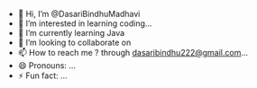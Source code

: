 - 👋 Hi, I’m @DasariBindhuMadhavi
- 👀 I’m interested in learning coding...
- 🌱 I’m currently learning Java
- 💞️ I’m looking to collaborate on 
- 📫 How to reach me ?  through dasaribindhu222@gmail.com...
- 😄 Pronouns: ...
- ⚡ Fun fact: ...

<!---
DasariBindhuMadhavi/DasariBindhuMadhavi is a ✨ special ✨ repository because its `README.md` (this file) appears on your GitHub profile.
You can click the Preview link to take a look at your changes.
--->
